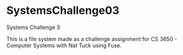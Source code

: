 # SystemsChallenge03
Systems Challenge 3


This is a file system made as a challenge assignment for CS 3650 - Computer Systems with Nat Tuck using Fuse.
